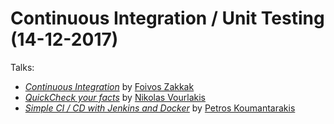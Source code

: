 # Continuous Integration / Unit Testing (14-12-2017)

Talks:
* [_Continuous Integration_](./continuous_integration.pdf) by [Foivos Zakkak](https://foivos.zakkak.net)
* [_QuickCheck your facts_](./property_based_testing) by [Nikolas Vourlakis](https://github.com/Archimidis)
* [_Simple CI / CD with Jenkins and Docker_](./Simple_CI_CD_with_Jenkins_and_Docker.pdf) by [Petros Koumantarakis](https://github.com/pkouman)
